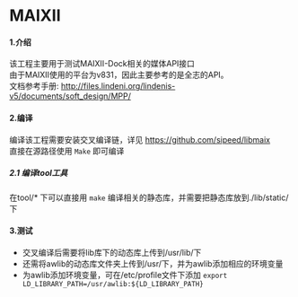 # MAIXII
#### 1.介绍
该工程主要用于测试MAIXII-Dock相关的媒体API接口  
由于MAIXII使用的平台为v831，因此主要参考的是全志的API。  
文档参考手册: http://files.lindeni.org/lindenis-v5/documents/soft_design/MPP/
#### 2.编译
编译该工程需要安装交叉编译链，详见 https://github.com/sipeed/libmaix   
直接在源路径使用 `Make` 即可编译
##### 2.1 编译tool工具
在tool/* 下可以直接用 `make` 编译相关的静态库，并需要把静态库放到./lib/static/ 下
#### 3.测试
- 交叉编译后需要将lib库下的动态库上传到/usr/lib/下
- 还需将awlib的动态库文件夹上传到/usr/下，并为awlib添加相应的环境变量
- 为awlib添加环境变量，可在/etc/profile文件下添加 `export LD_LIBRARY_PATH=/usr/awlib:${LD_LIBRARY_PATH}`
